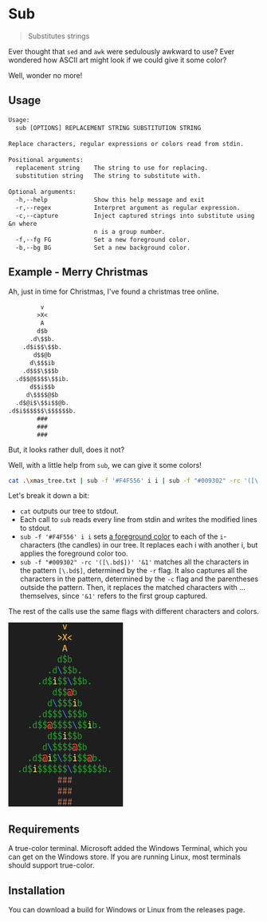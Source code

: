 # Sub

> Substitutes strings

Ever thought that `sed` and `awk` were sedulously awkward to use? Ever wondered how ASCII art might look if we could give it some color?

Well, wonder no more!


## Usage

```
Usage:
  sub [OPTIONS] REPLACEMENT STRING SUBSTITUTION STRING

Replace characters, regular expressions or colors read from stdin.

Positional arguments:
  replacement string    The string to use for replacing.
  substitution string   The string to substitute with.

Optional arguments:
  -h,--help             Show this help message and exit
  -r,--regex            Interpret argument as regular expression.
  -c,--capture          Inject captured strings into substitute using &n where
                        n is a group number.
  -f,--fg FG            Set a new foreground color.
  -b,--bg BG            Set a new background color.
```

## Example - Merry Christmas

Ah, just in time for Christmas, I've found a christmas tree online.

```
         v
        >X<
         A
        d$b
      .d\$$b.
    .d$i$$\$$b.
       d$$@b
      d\$$$ib
    .d$$$\$$$b
  .d$$@$$$$\$$ib.
      d$$i$$b
     d\$$$$@$b
  .d$@i$\$$i$$@b.
.d$i$$$$$$\$$$$$$b.
        ###
        ###
        ###
```

But, it looks rather dull, does it not?

Well, with a little help from `sub`, we can give it some colors!

```sh
cat .\xmas_tree.txt | sub -f '#F4F556' i i | sub -f "#009302" -rc '([\.bd$])' '&1' | sub -f '#FFC300' -rc '([v<>XA])' '&1' | sub -f "#733719" '#' '#' | sub -f "FF5533" '@' '@' | sub -f "#0F73D9" '\' '\'
```

Let's break it down a bit:

- `cat` outputs our tree to stdout.
- Each call to `sub` reads every line from stdin and writes the modified lines to stdout.
- `sub -f '#F4F556' i i` sets [a foreground color](https://www.color-hex.com/color/f4f556) to each of the `i`-characters (the candles) in our tree. It replaces each i with another i, but applies the foreground color too.
- `sub -f "#009302" -rc '([\.bd$])' '&1'` matches all the characters in the pattern `[\.bd$]`, determined by the `-r` flag. It also captures all the characters in the pattern, determined by the `-c` flag and the parentheses outside the pattern. Then, it replaces the matched characters with ... themselves, since `'&1'` refers to the first group captured.

The rest of the calls use the same flags with different characters and colors.

![The final result](christmas_tree.png)

## Requirements

A true-color terminal. Microsoft added the Windows Terminal, which you can get on the Windows store.
If you are running Linux, most terminals should support true-color.

## Installation

You can download a build for Windows or Linux from the releases page.
